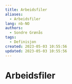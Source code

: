 ```yaml
---
title: Arbeidsfiler
aliases: 
  - Arbeidsfiler
lang: nb-NO
authors:
  - Sondre Grønås
tags:
  - Definisjon
created: 2023-05-03 10:55:56
updated: 2023-05-03 10:55:56
---
```

# Arbeidsfiler
